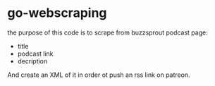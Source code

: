 # go-webscraping

the purpose of this code is to scrape from buzzsprout podcast page:

- title
- podcast link
- decription

And create an XML of it in order ot push an rss link on patreon.
